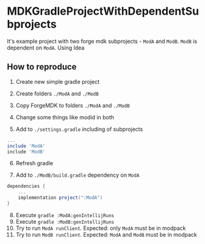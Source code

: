 # MDKGradleProjectWithDependentSubprojects

It's example project with two forge mdk subprojects - `ModA` and `ModB`.
`ModB` is dependent on `ModA`. Using Idea

## How to reproduce
1) Create new simple gradle project

2) Create folders `./ModA` and `./ModB`

3) Copy ForgeMDK to folders `./ModA` and `./ModB`

4) Change some things like modid in both

5) Add to `./settings.gradle` including of subprojects 
```groovy
...
include 'ModA'
include 'ModB'
```
6) Refresh gradle

7) Add to `./ModB/build.gradle` dependency on `ModA`
```groovy
dependencies {
    ...    
    implementation project(":ModA")
}
```
8) Execute `gradle :ModA:genIntellijRuns`
9) Execute `gradle :ModB:genIntellijRuns`
11) Try to run `ModA runClient`. Expected: only `ModA` must be in modpack
12) Try to run `ModB runClient`. Expected: `ModA` and `ModB` must be in modpack